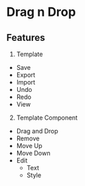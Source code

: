 # Drag n Drop

## Features

1. Template
  - Save
  - Export
  - Import
  - Undo
  - Redo
  - View

2. Template Component
  - Drag and Drop
  - Remove
  - Move Up
  - Move Down
  - Edit
    - Text
    - Style